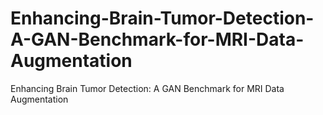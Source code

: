 # Enhancing-Brain-Tumor-Detection-A-GAN-Benchmark-for-MRI-Data-Augmentation
Enhancing Brain Tumor Detection: A GAN  Benchmark for MRI Data Augmentation
